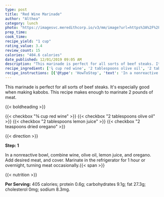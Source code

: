 ```yaml
---
type: post
title: "Red Wine Marinade"
author: "Althea"
category: lunch
photo: "https://imagesvc.meredithcorp.io/v3/mm/image?url=https%3A%2F%2Fimages.media-allrecipes.com%2Fuserphotos%2F388104.jpg"
prep_time: 
cook_time: 
recipe_yield: "1 cup"
rating_value: 3.4
review_count: 15
calories: "404.6 calories"
date_published: 12/01/2019 09:05 AM
description: "This marinade is perfect for all sorts of beef steaks. It's especially good when making kabobs. This recipe makes enough to marinate 2 pounds of meat."
recipe_ingredient: ['¾ cup red wine', '2 tablespoons olive oil', '2 tablespoons lemon juice', '2 teaspoons dried oregano']
recipe_instructions: [{'@type': 'HowToStep', 'text': 'In a nonreactive bowl, combine wine, olive oil, lemon juice, and oregano. Add desired meat, and cover. Marinate in the refrigerator for 1 hour or overnight, turning meat occasionally.\n'}]
---
```


This marinade is perfect for all sorts of beef steaks. It's especially good when making kabobs. This recipe makes enough to marinate 2 pounds of meat. 

{{< boldheading >}}

{{< checkbox "¾ cup red wine" >}}
{{< checkbox "2 tablespoons olive oil" >}}
{{< checkbox "2 tablespoons lemon juice" >}}
{{< checkbox "2 teaspoons dried oregano" >}}


{{< direction >}}

**Step: 1**

In a nonreactive bowl, combine wine, olive oil, lemon juice, and oregano. Add desired meat, and cover. Marinate in the refrigerator for 1 hour or overnight, turning meat occasionally.{{< span >}}

{{< nutrition >}}

**Per Serving:** 405 calories; protein 0.6g; carbohydrates 9.1g; fat 27.3g; cholesterol 0mg; sodium 8.3mg.